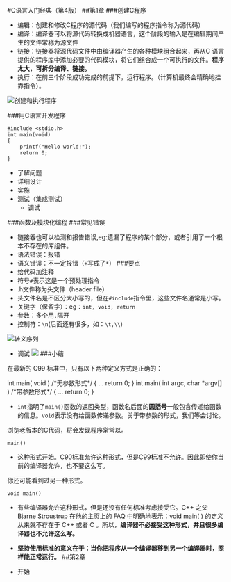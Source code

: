 #C语言入门经典（第4版）
##第1章
###创建C程序
- 编辑：创建和修改C程序的源代码（我们编写的程序指令称为源代码）
- 编译：编译器可以将源代码转换成机器语言，这个阶段的输入是在编辑期间产生的文件常称为源文件
- 链接：链接器将源代码文件中由编译器产生的各种模块组合起来，再从C 语言提供的程序库中添加必要的代码模块，将它们组合成一个可执行的文件。**程序太大，可拆分编译、链接。**
- 执行：在前三个阶段成功完成的前提下，运行程序。（计算机最终会精确地挂靠指令）。

![创建和执行程序](http://doc.okbase.net/picture/addon/2014/01/15/A114130118-79549.png_small.png)


###用C语言开发程序

	#include <stdio.h>
	int main(void)
	{
		printf("Hello world!");
		return 0;
	}

- 了解问题
- 详细设计
- 实施
- 测试（集成测试）
	- 调试

###函数及模块化编程
###常见错误
- 链接器也可以检测和报告错误,eg:遗漏了程序的某个部分，或者引用了一个根本不存在的库组件。
- 语法错误：报错
- 语义错误：不一定报错（`+`写成了`*`）
###要点
- 给代码加注释
- 符号`#`表示这是一个预处理指令
- .h文件称为头文件（header file）
- 头文件名是不区分大小写的，但在`#include`指令里，这些文件名通常是小写。
- 关键字（保留字）：eg：`int, void, return`
- 参数：多个用`,`隔开
- 控制符：`\n`(后面还有很多，如：`\t,\\`)

![转义序列](http://e.hiphotos.baidu.com/zhidao/pic/item/ae51f3deb48f8c54d887b7253a292df5e0fe7f67.jpg)
- 调试
![](http://www.2cto.com/uploadfile/2013/1231/20131231025327638.gif)
###小结
<p>在最新的 C99 标准中，只有以下两种定义方式是正确的：</p>
	int main( void ) /*无参数形式*/
	{
  	 	...
   		return 0;
	}
	int main( int argc, char *argv[] ) /*带参数形式*/
	{
    	...
	    return 0;
	} 

- `int`指明了`main()`函数的返回类型，函数名后面的**圆括号**一般包含传递给函数的信息。`void`表示没有给函数传递参数。关于带参数的形式，我们等会讨论。

<p>浏览老版本的C代码，将会发现程序常常以。</p>

	main()

- 这种形式开始。C90标准允许这种形式，但是C99标准不允许。因此即使你当前的编译器允许，也不要这么写。

<p>你还可能看到过另一种形式。</p>

	void main()

- 有些编译器允许这种形式，但是还没有任何标准考虑接受它。C++ 之父 Bjarne Stroustrup 在他的主页上的 FAQ 中明确地表示：void main( ) 的定义从来就不存在于 C++ 或者 C 。所以，**编译器不必接受这种形式，并且很多编译器也不允许这么写。**

- **坚持使用标准的意义在于：当你把程序从一个编译器移到另一个编译器时，照样能正常运行。**
##第2章

- 开始


